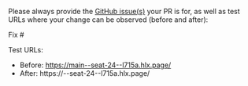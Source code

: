 Please always provide the [GitHub issue(s)](../issues) your PR is for, as well as test URLs where your change can be observed (before and after):

Fix #<gh-issue-id>

Test URLs:
- Before: https://main--seat-24--l715a.hlx.page/
- After: https://<branch>--seat-24--l715a.hlx.page/
